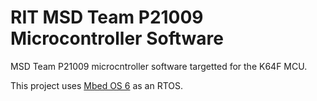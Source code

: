 # RIT MSD Team P21009 Microcontroller Software

MSD Team P21009 microcntroller software targetted for the K64F MCU.

This project uses [Mbed OS 6](https://os.mbed.com/docs/mbed-os/v6.12/introduction/index.html) as an RTOS.
